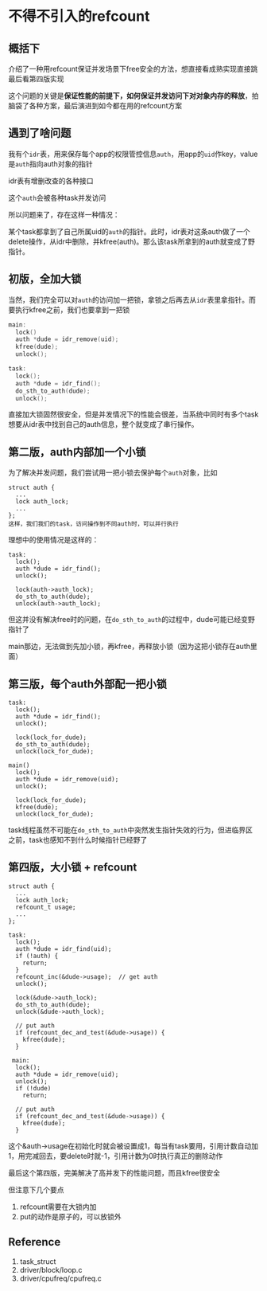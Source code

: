 # 不得不引入的refcount
## 概括下
介绍了一种用refcount保证并发场景下free安全的方法，想直接看成熟实现直接跳最后看第四版实现

这个问题的关键是**保证性能的前提下，如何保证并发访问下对对象内存的释放**，拍脑袋了各种方案，最后演进到如今都在用的refcount方案

## 遇到了啥问题
我有个`idr`表，用来保存每个app的权限管控信息`auth`，用app的`uid`作key，value是`auth`指向auth对象的指针

idr表有增删改查的各种接口

这个`auth`会被各种task并发访问

所以问题来了，存在这样一种情况：

某个task都拿到了自己所属uid的`auth`的指针。此时，idr表对这条auth做了一个delete操作，从idr中删除，并kfree(auth)。那么该task所拿到的auth就变成了野指针。

## 初版，全加大锁
当然，我们完全可以对`auth`的访问加一把锁，拿锁之后再去从`idr`表里拿指针。而要执行kfree之前，我们也要拿到一把锁
```c
main:
  lock()
  auth *dude = idr_remove(uid);
  kfree(dude);
  unlock();

task:
  lock();
  auth *dude = idr_find(); 
  do_sth_to_auth(dude);
  unlock();
```
直接加大锁固然很安全，但是并发情况下的性能会很差，当系统中同时有多个task想要从idr表中找到自己的auth信息，整个就变成了串行操作。

## 第二版，auth内部加一个小锁
为了解决并发问题，我们尝试用一把小锁去保护每个`auth`对象，比如
```
struct auth {
  ...
  lock auth_lock;
  ...
};
这样，我们我们的task，访问操作到不同auth时，可以并行执行
```
理想中的使用情况是这样的：
```
task:
  lock();
  auth *dude = idr_find();
  unlock();
  
  lock(auth->auth_lock);
  do_sth_to_auth(dude);
  unlock(auth->auth_lock);
```
但这并没有解决free时的问题，在`do_sth_to_auth`的过程中，dude可能已经变野指针了

main那边，无法做到先加小锁，再kfree，再释放小锁（因为这把小锁存在auth里面）

## 第三版，每个auth外部配一把小锁
```
task:
  lock();
  auth *dude = idr_find();
  unlock();
  
  lock(lock_for_dude);
  do_sth_to_auth(dude);
  unlock(lock_for_dude);
  
main()
  lock();
  auth *dude = idr_remove(uid);
  unlock();
  
  lock(lock_for_dude);
  kfree(dude);
  unlock(lock_for_dude);
```
task线程虽然不可能在`do_sth_to_auth`中突然发生指针失效的行为，但进临界区之前，task也感知不到什么时候指针已经野了

## 第四版，大小锁 + refcount
```
struct auth {
  ...
  lock auth_lock;
  refcount_t usage;
  ...
};

task:
  lock();
  auth *dude = idr_find(uid);
  if (!auth) {
    return;
  }
  refcount_inc(&dude->usage);  // get auth
  unlock();
  
  lock(&dude->auth_lock);
  do_sth_to_auth(dude);
  unlock(&dude->auth_lock);
  
  // put auth
  if (refcount_dec_and_test(&dude->usage)) {
    kfree(dude);
  }
  
 main:
  lock();
  auth *dude = idr_remove(uid);
  unlock();
  if (!dude)
    return;
    
  // put auth
  if (refcount_dec_and_test(&dude->usage)) {
    kfree(dude);
  }
```
这个&auth->usage在初始化时就会被设置成1，每当有task要用，引用计数自动加1，用完减回去，要delete时就-1，引用计数为0时执行真正的删除动作

最后这个第四版，完美解决了高并发下的性能问题，而且kfree很安全

但注意下几个要点
1. refcount需要在大锁内加
2. put的动作是原子的，可以放锁外

## Reference
1. task_struct
2. driver/block/loop.c
3. driver/cpufreq/cpufreq.c
